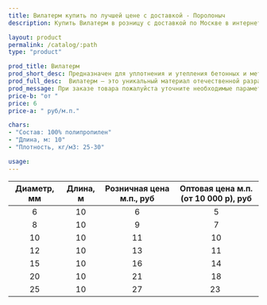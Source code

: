 ```yaml
---
title: Вилатерм купить по лучшей цене с доставкой - Поролоныч
description: Купить Вилатерм в розницу с доставкой по Москве в интернет-магазине Поролоныча.

layout: product
permalink: /catalog/:path
type: "product"

prod_title: Вилатерм
prod_short_desc: Предназначен для уплотнения и утепления бетонных и металлических конструкций. 
prod_full_desc:  Вилатерм – это уникальный материал отечественной разработки, предназначенный для уплотнения и утепления бетонных и металлических конструкций. Это экологичный легкий материал белого цвета производится путем вспенивания полиэтилена высокого давления.
prod_message: При заказе товара пожалуйста уточните необходимые параметры (диаметр и количество).
price-b: "от "
price: 6
price-a: " руб/м.п."

chars:
- "Состав: 100% полипропилен"
- "Длина, м: 10"
- "Плотность, кг/м3: 25-30"

usage:
---
```

Диаметр, мм | Длина, м | Розничная цена м.п., руб | Оптовая цена м.п. (от 10 000 р), руб |
:--:|:--:|:--:|:--:|
6|10|6|5
8|10|9|7
10|10|11|10
12|10|13|11
15|10|16|14
20|10|21|18
25|10|27|23 
